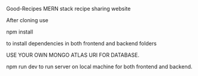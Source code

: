 Good-Recipes
MERN stack recipe sharing website

After cloning use 

npm install 

to install dependencies in both frontend and backend folders

USE YOUR OWN MONGO ATLAS URI FOR DATABASE.

npm run dev
to run server on local machine for both frontend and backend.
